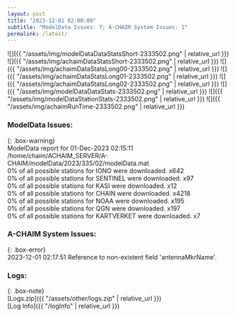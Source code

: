 ```yaml
---
layout: post
title: "2023-12-01 02:00:00"
subtitle: "ModelData Issues: 7; A-CHAIM System Issues: 1"
permalink: /latest/
---
```


![]({{ "/assets/img/modelDataDataStatsShort-2333502.png" | relative_url }})
![]({{ "/assets/img/achaimDataStatsShort-2333502.png" | relative_url }})
![]({{ "/assets/img/achaimDataStatsLong00-2333502.png" | relative_url }})
![]({{ "/assets/img/achaimDataStatsLong01-2333502.png" | relative_url }})
![]({{ "/assets/img/achaimDataStatsLong02-2333502.png" | relative_url }})
![]({{ "/assets/img/modelDataDataStats-2333502.png" | relative_url }})
![]({{ "/assets/img/modelDataStationStats-2333502.png" | relative_url }})
![]({{ "/assets/img/achaimRunTime-2333502.png" | relative_url }})


### ModelData Issues:  
  
{: .box-warning}  
 ModelData report for 01-Dec-2023 02:15:11   
 /home/chaim/ACHAIM_SERVER/A-CHAIM/modelData/2023/335/02/modelData.mat   
 0% of all possible stations for IONO were downloaded. x642   
 0% of all possible stations for SENTINEL were downloaded. x97   
 0% of all possible stations for KASI were downloaded. x12   
 0% of all possible stations for CHAIN were downloaded. x4218   
 0% of all possible stations for NOAA were downloaded. x195   
 0% of all possible stations for QGN were downloaded. x197   
 0% of all possible stations for KARTVERKET were downloaded. x7   
  
### A-CHAIM System Issues:  
  
{: .box-error}  
2023-12-01 02:17:51 Reference to non-existent field 'antennaMkrName'.  

### Logs:  
  
{: .box-note}  
[Logs.zip]({{ "/assets/other/logs.zip" | relative_url }})  
[Log Info]({{ "/logInfo" | relative_url }})  
